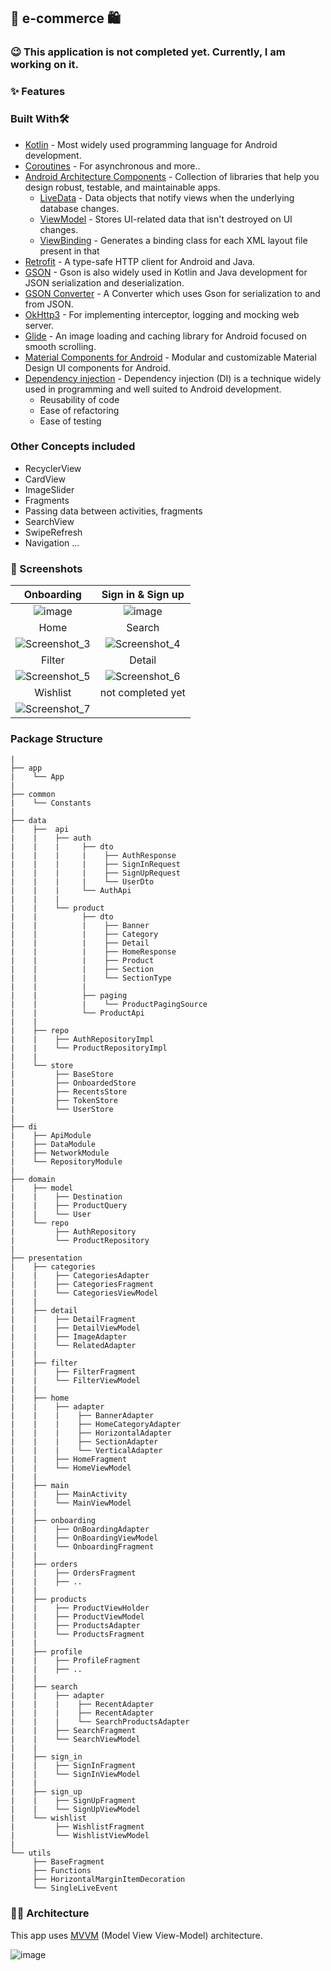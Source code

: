 ## 🛒 e-commerce 🛍
### 😉 This application is not completed yet. Currently, I am working on it.
### ✨ Features

### Built With🛠
- [Kotlin](https://kotlinlang.org/) - Most widely used programming language for Android development.
- [Coroutines﻿](https://kotlinlang.org/docs/coroutines-overview.html) - For asynchronous and more..
- [Android Architecture Components](https://developer.android.com/topic/architecture) - Collection of libraries that help you design robust, testable, and maintainable apps.
  - [LiveData](https://developer.android.com/topic/libraries/architecture/livedata) - Data objects that notify views when the underlying database changes.
  - [ViewModel](https://developer.android.com/topic/libraries/architecture/viewmodel) - Stores UI-related data that isn't destroyed on UI changes.
  - [ViewBinding](https://developer.android.com/topic/libraries/view-binding) - Generates a binding class for each XML layout file present in that
- [Retrofit](https://square.github.io/retrofit/) - A type-safe HTTP client for Android and Java.
- [GSON](https://github.com/google/gson) - Gson is also widely used in Kotlin and Java development for JSON serialization and deserialization.
- [GSON Converter](https://github.com/square/retrofit/tree/master/retrofit-converters/gson) - A Converter which uses Gson for serialization to and from JSON.
- [OkHttp3](https://github.com/square/okhttp) - For implementing interceptor, logging and mocking web server.
- [Glide](https://github.com/bumptech/glide) - An image loading and caching library for Android focused on smooth scrolling.
- [Material Components for Android](https://github.com/material-components/material-components-android) - Modular and customizable Material Design UI components for Android.
- [Dependency injection](https://developer.android.com/training/dependency-injection) - Dependency injection (DI) is a technique widely used in programming and well suited to Android development.
   - Reusability of code
   - Ease of refactoring
   - Ease of testing

### Other Concepts included
- RecyclerView
- CardView
- ImageSlider
- Fragments
- Passing data between activities, fragments
- SearchView
- SwipeRefresh
- Navigation
...

### 📸 Screenshots
  Onboarding            |  Sign in & Sign up   
:-------------------------:|:-------------------------:
  ![image](https://github.com/oybekjon94/e-commerce/assets/91370134/10c72e60-403f-428f-9f63-a279c420fb36) | ![image](https://github.com/oybekjon94/e-commerce/assets/91370134/c116abd3-060c-46c5-8b0d-2ff80a769b43)  
   Home            |  Search  | Wishlist
 ![Screenshot_3](https://github.com/oybekjon94/e-commerce/assets/91370134/7d8f78d2-f8bf-460b-8850-05e3ddcef3cc) | ![Screenshot_4](https://github.com/oybekjon94/e-commerce/assets/91370134/82c8a1f1-7510-44f9-8c72-bc614eaea9ed) 
 Filter | Detail 
![Screenshot_5](https://github.com/oybekjon94/e-commerce/assets/91370134/a2d794f3-bd74-43d1-8d2c-121b540577b2) | ![Screenshot_6](https://github.com/oybekjon94/e-commerce/assets/91370134/d5e7be42-86f4-4281-904e-03ea936413de)
Wishlist | not completed yet
![Screenshot_7](https://github.com/oybekjon94/e-commerce/assets/91370134/ff025569-2f82-4b4b-9d27-ff4ff4bec603) |


### Package Structure
````
|
├── app
|    └── App
|
├── common
|    └── Constants
|
├── data
|    ├──  api
|    |    ├── auth
|    |    |     ├── dto
|    |    |     |    ├── AuthResponse
|    |    |     |    ├── SignInRequest
|    |    |     |    ├── SignUpRequest
|    |    |     |    └── UserDto
|    |    |     └── AuthApi
|    |    |
|    |    └── product
|    |          ├── dto
|    |          |    ├── Banner
|    |          |    ├── Category
|    |          |    ├── Detail
|    |          |    ├── HomeResponse
|    |          |    ├── Product
|    |          |    ├── Section
|    |          |    └── SectionType
|    |          |    
|    |          ├── paging
|    |          |    └── ProductPagingSource
|    |          └── ProductApi
|    |
|    ├── repo
|    |    ├── AuthRepositoryImpl
|    |    └── ProductRepositoryImpl
|    |
|    └── store
|         ├── BaseStore
|         ├── OnboardedStore
|         ├── RecentsStore
|         ├── TokenStore
|         └── UserStore
|
├── di
|    ├── ApiModule
|    ├── DataModule
|    ├── NetworkModule
|    └── RepositoryModule
|
├── domain
|    ├── model
|    |    ├── Destination
|    |    ├── ProductQuery
|    |    └── User
|    └── repo
|         ├── AuthRepository
|         └── ProductRepository
|
├── presentation
|    ├── categories
|    |    ├── CategoriesAdapter
|    |    ├── CategoriesFragment
|    |    └── CategoriesViewModel
|    |
|    ├── detail
|    |    ├── DetailFragment
|    |    ├── DetailViewModel
|    |    ├── ImageAdapter
|    |    └── RelatedAdapter
|    |
|    ├── filter
|    |    ├── FilterFragment
|    |    └── FilterViewModel
|    |
|    ├── home
|    |    ├── adapter
|    |    |    ├── BannerAdapter
|    |    |    ├── HomeCategoryAdapter
|    |    |    ├── HorizontalAdapter
|    |    |    ├── SectionAdapter
|    |    |    └── VerticalAdapter
|    |    ├── HomeFragment
|    |    └── HomeViewModel
|    |
|    ├── main
|    |    ├── MainActivity
|    |    └── MainViewModel
|    |
|    ├── onboarding
|    |    ├── OnBoardingAdapter
|    |    ├── OnBoardingViewModel
|    |    └── OnboardingFragment
|    |
|    ├── orders
|    |    ├── OrdersFragment
|    |    ├── ..
|    |  
|    ├── products
|    |    ├── ProductViewHolder
|    |    ├── ProductViewModel
|    |    ├── ProductsAdapter
|    |    └── ProductsFragment
|    |
|    ├── profile
|    |    ├── ProfileFragment
|    |    ├── ..
|    |
|    ├── search
|    |    ├── adapter
|    |    |    ├── RecentAdapter
|    |    |    ├── RecentAdapter
|    |    |    └── SearchProductsAdapter
|    |    ├── SearchFragment
|    |    └── SearchViewModel
|    |
|    ├── sign_in
|    |    ├── SignInFragment
|    |    └── SignInViewModel
|    |
|    ├── sign_up
|    |    ├── SignUpFragment
|    |    └── SignUpViewModel
|    └── wishlist
|         ├── WishlistFragment
|         └── WishlistViewModel
|   
└── utils
     ├── BaseFragment
     ├── Functions
     ├── HorizontalMarginItemDecoration
     └── SingleLiveEvent
````

### 👨‍🔧 Architecture
This app uses [MVVM](https://medium.com/@bansooknam/android-%EC%95%84%ED%82%A4%ED%85%8D%EC%B2%98-%EB%B9%84%EA%B5%90-mvp-mvvm-svc-1-f24e5f338523) (Model View View-Model) architecture.

![image](https://github.com/oybekjon94/e-commerce/assets/91370134/2e8f5b49-3830-4e7f-b837-368ec3b52f50)
